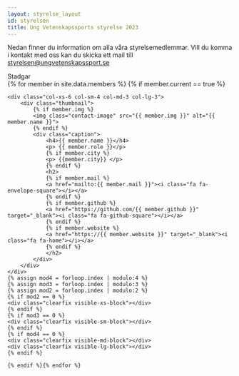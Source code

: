 ```yaml
---
layout: styrelse_layout
id: styrelsen
title: Ung Vetenskapssports styrelse 2023
---
```


Nedan finner du information om alla våra styrelsemedlemmar. Vill du komma i kontakt med oss kan du skicka ett mail till <a href="mailto:styrelsen@ungvetenskapssport.se">styrelsen@ungvetenskapssport.se</a>
<br>

<div class="buttonInfo" style="max-width: 250px;" onclick="redirectToLink('../assets/Ung Vetenskapssport - Stadgar.pdf')">
    Stadgar <i class="fa fa-file-text"></i>
</div>
<script src="/scripts/redirectOnClick.js"></script>


<div class="row">
    {% for member in site.data.members %} {% if member.current == true %}

    <div class="col-xs-6 col-sm-4 col-md-3 col-lg-3">
        <div class="thumbnail">
            {% if member.img %}
            <img class="contact-image" src="{{ member.img }}" alt="{{ member.name }}">
            {% endif %}
            <div class="caption">
                <h4>{{ member.name }}</h4>
                <p> {{ member.role }}</p>
                {% if member.city %}
                <p> {{member.city}} </p>
                {% endif %}
                <h2>
                {% if member.mail %}
                <a href="mailto:{{ member.mail }}"><i class="fa fa-envelope-square"></i></a>
                {% endif %}
                {% if member.github %}
                <a href="https://github.com/{{ member.github }}" target="_blank"><i class="fa fa-github-square"></i></a>
                {% endif %}
                {% if member.website %}
                <a href="https://{{ member.website }}" target="_blank"><i class="fa fa-home"></i></a>
                {% endif %}
                </h2>
            </div>
        </div>
    </div>
    {% assign mod4 = forloop.index | modulo:4 %}
    {% assign mod3 = forloop.index | modulo:3 %}
    {% assign mod2 = forloop.index | modulo:2 %}
    {% if mod2 == 0 %}
    <div class="clearfix visible-xs-block"></div>
    {% endif %}
    {% if mod3 == 0 %}
    <div class="clearfix visible-sm-block"></div>
    {% endif %}
    {% if mod4 == 0 %}
    <div class="clearfix visible-md-block"></div>
    <div class="clearfix visible-lg-block"></div>
    {% endif %}

    {% endif %}{% endfor %}
</div>

<!-- TODO: add list of previous board members -->